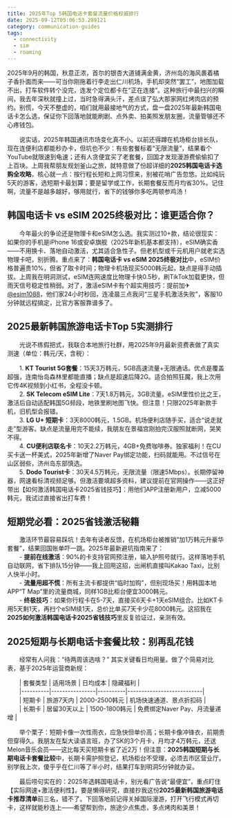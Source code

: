 ```yaml
---
title: 2025年Top 5韩国电话卡套餐流量价格权威排行
date: 2025-09-12T05:06:53.289121
category: communication-guides
tags:
  - connectivity
  - sim
  - roaming
---
```


2025年9月的韩国，秋意正浓，首尔的银杏大道铺满金黄，济州岛的海风裹着橘子香扑面而来——可当你刚拖着行李走出仁川机场，手机却突然“罢工”，地图加载不出，打车软件转个没完，连发个定位都卡在“正在连接”。这种旅行中最扫兴的瞬间，我去年深秋就撞上过，当时急得满头汗，差点误了弘大那家网红烤肉店的预约。别慌，今天不整虚的，咱们就用最接地气的方式，盘一盘2025年最新韩国电话卡怎么选，保证你下回落地就能刷剧、点外卖、拍美照发朋友圈，流量管够还不心疼钱包。

　　说实话，2025年韩国通讯市场变化真不小。以前还得蹲在机场柜台排长队，现在连便利店都能秒办卡，但坑也不少：有些套餐标着“无限流量”，结果看个YouTube就限速到龟速；还有人贪便宜买了老套餐，回国才发现漫游费偷偷扣了上百块。上周我帮朋友规划釜山之旅，就特意做了份超详细的**2025韩国电话卡选购全攻略**，核心就一点：按行程长短和上网习惯来，别被花哨广告忽悠。比如纯玩5天的游客，选短期卡最划算；要是留学或工作，长期套餐反而月均省30%。记住啊，流量不是越多越好，够用就行，省下的钱够你多吃两顿参鸡汤！

## 韩国电话卡 vs eSIM 2025终极对比：谁更适合你？

　　今年最火的争论还是物理卡和eSIM怎么选。我实测过10+款，结论很现实：如果你的手机是iPhone 16或安卓旗舰（2025年新机基本都支持），eSIM确实香——不用换卡、落地自动激活，尤其适合急性子。但老机型或千元机用户就老实选物理卡吧，别折腾。重点来了：**韩国电话卡 vs eSIM 2025终极对比**中，eSIM价格普遍贵10%，但省了取卡时间；物理卡机场现买5000韩元起，缺点是得手动插拔。上周我在明洞测试，eSIM连网速度比物理卡快0.5秒，刷TikTok加载更快，但雨天信号稳定性稍弱。对了，激活eSIM卡有个超实用技巧：提前加✈[@esim1088](https://t.me/s/esim1088)，他们家24小时秒回，连凌晨三点我问“三星手机激活失败”，客服10分钟就远程搞定，比官方客服靠谱多了。

## 2025最新韩国旅游电话卡Top 5实测排行

　　光说不练假把式，我联合本地旅行社群，用2025年9月最新资费表做了真实测速（单位：韩元/天，含税）：

　　1. **KT Tourist 5G套餐**：15天3万韩元，5GB高速流量+无限通话。优点是覆盖超强，连南怡岛森林里都能直播；缺点是超速后降2G。适合拍照狂魔，我上次用它传4K视频到小红书，全程没卡顿。  
　　2. **SK Telecom eSIM Lite**：7天1.8万韩元，3GB流量。eSIM里性价比之王，激活后自动适配韩国5G频段，地铁里刷地图飞快。但注意！只限2025年新款手机，旧机型会报错。  
　　3. **LG U+ 短期卡**：3天8000韩元，1.5GB。机场便利店随手买，适合“说走就走”型游客。缺点是流量用完不能续，我朋友在景福宫刚拍完汉服照就断网，哭笑不得。  
　　4. **CU便利店联名卡**：10天2.2万韩元，4GB+免费咖啡券。独家福利！在CU买卡送一杯美式，2025年新增了Naver Pay绑定功能，扫码就能用。不过信号在山区弱些，济州岛东部慎选。  
　　5. **Dodo Tourist卡**：30天4.5万韩元，无限流量（限速5Mbps）。长期停留神器，网速看标清视频足够。但激活要填超多资料，建议提前在官网操作——这正好带出【如何激活韩国电话卡2025省钱技巧】：用他们APP注册新用户，立减5000韩元，我试过直接省出打车费！

## 短期党必看：2025省钱激活秘籍

　　激活环节最容易踩坑！去年有读者反馈，在机场柜台被推销“加1万韩元升豪华套餐”，结果回国账单吓一跳。2025年最新避坑指南来了：  
　　- **提前在线激活**：90%的卡支持官网预注册，输入护照号就行。这样落地手机自动联网，省下排队15分钟——我上回用这招，出闸机直接叫Kakao Taxi，比别人快半小时。  
　　- **流量用超不慌**：所有主流卡都提供“临时加购”，但别现场买！用韩国本地APP“T Map”里的流量商城，同样1GB比柜台便宜3000韩元。  
　　- **终极技巧**：如果你行程卡在5-7天，直接买6天卡+1天eSIM组合。比如KT卡用5天剩1天，再扫个eSIM续1天，总价比单买7天卡少花8000韩元。这招我在**2025如何激活韩国电话卡2025省钱技巧**里反复验证过，亲测有效。

## 2025短期与长期电话卡套餐比较：别再乱花钱

　　经常有人问我：“待两周该选啥？” 其实关键看日均用量。做了个简易对比表，基于2025年运营商新规：  

　　| 套餐类型 | 适用场景       | 日均成本 | 隐藏福利                  |  
　　|----------|----------------|----------|---------------------------|  
　　| 短期卡   | 旅游7天内      | 2000-2500韩元 | 机场快速通道、景点折扣码 |  
　　| 长期卡   | 居留30天以上   | 1500-1800韩元 | 免费绑定Naver Pay、月流量递增 |  

　　举个栗子：短期卡像一次性雨衣，应急快但单价高；长期卡像冲锋衣，前期贵但穿得久。我朋友在梨大读语言班，办了SK的3个月卡，月均才4万韩元，还送Melon音乐会员——这比每天买短期卡省了近2万！但注意：**2025韩国短期与长期电话卡套餐比较**中，长期卡需护照登记，机场柜台不受理，必须去市区营业厅。别学我上次，傻乎乎在仁川等了半小时，结果打车到明洞5分钟就办妥。

　　最后唠句实在的：2025年选韩国电话卡，别光看广告说“最便宜”，重点盯住【实际网速+激活便利性】。要是懒得研究，直接抄我这份**2025最新韩国旅游电话卡推荐清单**前三名，错不了。下回落地前记得关掉国际漫游，打开飞行模式再切卡，这样就能秒连上——希望帮到你，旅途少点焦虑，多点烤肉和美景！